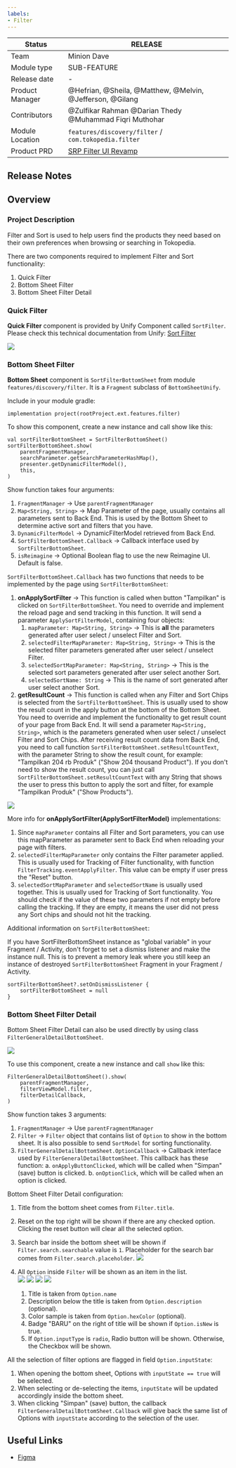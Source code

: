 ```yaml
---
labels:
- Filter
---
```


<!--left header table-->
| **Status**      | <!--start status:Green-->RELEASE<!--end status-->                                                           |
|-----------------|-------------------------------------------------------------------------------------------------------------|
| Team            | Minion Dave                                                                                                 |
| Module type     | <!--start status:Grey-->SUB-FEATURE<!--end status-->                                                        |
| Release date    | -                                                                                                           |
| Product Manager | @Hefrian, @Sheila, @Matthew, @Melvin, @Jefferson, @Gilang                                                   |
| Contributors    | @Zulfikar Rahman @Darian Thedy @Muhammad Fiqri Muthohar                                                     |
| Module Location | `features/discovery/filter` / `com.tokopedia.filter`                                                        |
| Product PRD     | [SRP Filter UI Revamp](https://tokopedia.atlassian.net/wiki/spaces/SE/pages/764843258/SRP+Filter+UI+Revamp) |

<!--toc-->
## Release Notes


## Overview
### Project Description
Filter and Sort is used to help users find the products they need based on their own preferences when browsing or searching in Tokopedia.

There are two components required to implement Filter and Sort functionality:
1. Quick Filter
2. Bottom Sheet Filter
3. Bottom Sheet Filter Detail

### Quick Filter
**Quick Filter** component is provided by Unify Component called `SortFilter`. Please check this technical documentation from Unify: [Sort Filter](https://tokopedia.atlassian.net/wiki/spaces/PA/pages/706251184/Sort+Filter)

![](http://docs-android.tokopedia.net/images/docs/features/quick_filter.png)

### Bottom Sheet Filter
**Bottom Sheet** component is `SortFilterBottomSheet` from module `features/discovery/filter`. It is a `Fragment` subclass of `BottomSheetUnify`.

Include in your module gradle:
```
implementation project(rootProject.ext.features.filter)
```

To show this component, create a new instance and call show like this:
```
val sortFilterBottomSheet = SortFilterBottomSheet()
sortFilterBottomSheet.show(
	parentFragmentManager,
	searchParameter.getSearchParameterHashMap(),
	presenter.getDynamicFilterModel(),
	this,
)
```
Show function takes four arguments:

1. `FragmentManager` → Use `parentFragmentManager`
2. `Map<String, String>` → Map Parameter of the page, usually contains all parameters sent to Back End. This is used by the Bottom Sheet to determine active sort and filters that you have.
3. `DynamicFilterModel` → DynamicFilterModel retrieved from Back End.
4. `SortFilterBottomSheet.Callback` → Callback interface used by `SortFilterBottomSheet`.
5. `isReimagine` → Optional Boolean flag to use the new Reimagine UI. Default is false.

`SortFilterBottomSheet.Callback` has two functions that needs to be implemented by the page using `SortFilterBottomSheet`:

1. **onApplySortFilter** → This function is called when button "Tampilkan" is clicked on `SortFilterBottomSheet`. You need to override and implement the reload page and send tracking in this function. It will send a parameter `ApplySortFilterModel`, containing four objects:
    1. `mapParameter: Map<String, String>` → This is **all** the parameters generated after user select / unselect Filter and Sort.
    2. `selectedFilterMapParameter: Map<String, String>` → This is the selected filter parameters generated after user select / unselect Filter.
    3. `selectedSortMapParameter: Map<String, String>` → This is the selected sort parameters generated after user select another Sort.
    4. `selectedSortName: String` → This is the name of sort generated after user select another Sort.
2. **getResultCount** → This function is called when any Filter and Sort Chips is selected from the `SortFilterBottomSheet`. This is usually used to show the result count in the apply button at the bottom of the Bottom Sheet. You need to override and implement the functionality to get result count of your page from Back End. It will send a parameter `Map<String, String>`, which is the parameters generated when user select / unselect Filter and Sort Chips. After receiving result count data from Back End, you need to call function `SortFilterBottomSheet.setResultCountText`, with the parameter String to show the result count, for example: "Tampilkan 204 rb Produk" ("Show 204 thousand Product"). If you don't need to show the result count, you can just call `SortFilterBottomSheet.setResultCountText` with any String that shows the user to press this button to apply the sort and filter, for example "Tampilkan Produk" ("Show Products").  

![](http://docs-android.tokopedia.net/images/docs/features/show_products_button.png)

More info for **onApplySortFilter(ApplySortFilterModel)** implementations:

1. Since `mapParameter` contains all Filter and Sort parameters, you can use this mapParameter as parameter sent to Back End when reloading your page with filters.
2. `selectedFilterMapParameter` only contains the Filter parameter applied. This is usually used for Tracking of Filter functionality, with function `FilterTracking.eventApplyFilter`. This value can be empty if user press the "Reset" button.
3. `selectedSortMapParameter` and `selectedSortName` is usually used together. This is usually used for Tracking of Sort functionality. You should check if the value of these two parameters if not empty before calling the tracking. If they are empty, it means the user did not press any Sort chips and should not hit the tracking.

Additional information on `SortFilterBottomSheet`:

If you have SortFilterBottomSheet instance as "global variable" in your Fragment / Activity, don't forget to set a dismiss listener and make the instance null. This is to prevent a memory leak where you still keep an instance of destroyed `SortFilterBottomSheet` Fragment in your Fragment / Activity.

```
sortFilterBottomSheet?.setOnDismissListener {  
    sortFilterBottomSheet = null
}
```

### Bottom Sheet Filter Detail

Bottom Sheet Filter Detail can also be used directly by using class `FilterGeneralDetailBottomSheet`.

![](http://docs-android.tokopedia.net/images/docs/features/bottom_sheet_filter_detail/sample.png)

To use this component, create a new instance and call `show` like this:

```
FilterGeneralDetailBottomSheet().show(
    parentFragmentManager,
    filterViewModel.filter,
    filterDetailCallback,
)
```

Show function takes 3 arguments:

1. `FragmentManager` → Use `parentFragmentManager`
2. `Filter` → `Filter` object that contains list of `Option` to show in the bottom sheet. It is also possible to send `SortModel` for sorting functionality.
3. `FilterGeneralDetailBottomSheet.OptionCallback` → Callback interface used by `FilterGeneralDetailBottomSheet`. This callback has these function:
   a. `onApplyButtonClicked`, which will be called when "Simpan" (save) button is clicked.
   b. `onOptionClick`, which will be called when an option is clicked.

Bottom Sheet Filter Detail configuration:

1. Title from the bottom sheet comes from `Filter.title`.
2. Reset on the top right will be shown if there are any checked option. Clicking the reset button will clear all the selected option.
3. Search bar inside the bottom sheet will be shown if `Filter.search.searchable` value is `1`. Placeholder for the search bar comes from `Filter.search.placeholder`. ![](http://docs-android.tokopedia.net/images/docs/features/bottom_sheet_filter_detail/search_bar.png)
4. All `Option` inside `Filter` will be shown as an item in the list.  
![](http://docs-android.tokopedia.net/images/docs/features/bottom_sheet_filter_detail/sample_checkbox_filter_option.png)
![](http://docs-android.tokopedia.net/images/docs/features/bottom_sheet_filter_detail/sample_color_filter_option.png)
![](http://docs-android.tokopedia.net/images/docs/features/bottom_sheet_filter_detail/sample_option_with_new_badge.png)
![](http://docs-android.tokopedia.net/images/docs/features/bottom_sheet_filter_detail/sample_radio_filter_option.png)  

	1. Title is taken from `Option.name`
	2. Description below the title is taken from `Option.description` (optional).
	3. Color sample is taken from `Option.hexColor` (optional).
	4. Badge "BARU" on the right of title will be shown if `Option.isNew` is true.
	5. If `Option.inputType` is `radio`, Radio button will be shown. Otherwise, the Checkbox will be shown.

All the selection of filter options are flagged in field `Option.inputState`:

1. When opening the bottom sheet, Options with `inputState == true` will be selected.
2. When selecting or de-selecting the items, `inputState` will be updated accordingly inside the bottom sheet.
3. When clicking "Simpan" (save) button, the callback `FilterGeneralDetailBottomSheet.Callback` will give back the same list of Options with `inputState` according to the selection of the user.

  
## Useful Links
- [Figma](https://www.figma.com/file/wQWBN9drPapyQHrPHTIQPV/%5BUI%2FUX---M---Filter%5D-Filter-Revamp?node-id=170%3A4973)